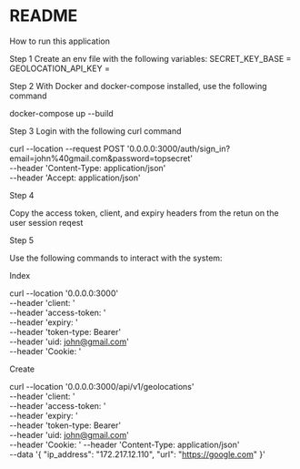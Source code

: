 # README

How to run this application

Step 1
Create an env file with the following variables:
SECRET_KEY_BASE =<rails secret key goes here>
GEOLOCATION_API_KEY =<ipstack api key goes here>

Step 2
With Docker and docker-compose installed, use the following command

docker-compose up --build

Step 3
Login with the following curl command

curl --location --request POST '0.0.0.0:3000/auth/sign_in?email=john%40gmail.com&password=topsecret' \
--header 'Content-Type: application/json' \
--header 'Accept: application/json'

Step 4

Copy the access token, client, and expiry headers from the retun on the user session reqest

Step 5

Use the following commands to interact with the system:

Index

curl --location '0.0.0.0:3000' \
--header 'client: <client token goes here>' \
--header 'access-token: <access token goes here>' \
--header 'expiry: <expiry interval goes here>' \
--header 'token-type: Bearer' \
--header 'uid: john@gmail.com' \
--header 'Cookie: <session cookie goes here>'

Create

curl --location '0.0.0.0:3000/api/v1/geolocations' \
--header 'client: <client token goes here>' \
--header 'access-token: <access token goes here>' \
--header 'expiry: <expiry interval goes here>' \
--header 'token-type: Bearer' \
--header 'uid: john@gmail.com' \
--header 'Cookie: <session cookie goes here>'
--header 'Content-Type: application/json' \
--data '{
"ip_address": "172.217.12.110",
"url": "https://google.com"
}'
